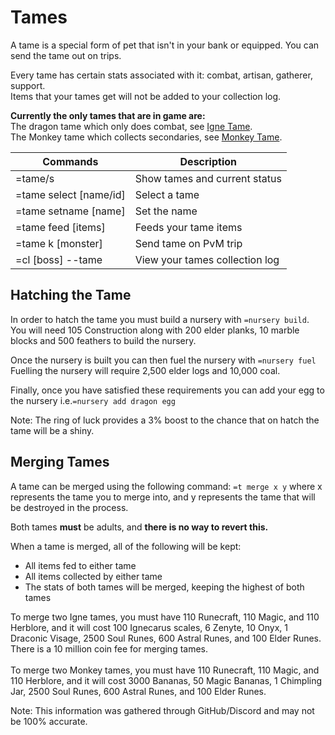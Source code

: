 # Tames

A tame is a special form of pet that isn't in your bank or equipped. You can send the tame out on trips.

Every tame has certain stats associated with it: combat, artisan, gatherer, support.\
Items that your tames get will not be added to your collection log.

**Currently the only tames that are in game are:**\
The dragon tame which only does combat, see [Igne Tame](../bosses/ignecarus/igne-tame.md).\
The Monkey tame which collects secondaries, see [Monkey Tame](../minigames/mad-marimbos-monkey-rumble/monkey-tame.md).

| Commands                | Description                    |
| ----------------------- | ------------------------------ |
| =tame/s                 | Show tames and current status  |
| =tame select \[name/id] | Select a tame                  |
| =tame setname \[name]   | Set the name                   |
| =tame feed \[items]     | Feeds your tame items          |
| =tame k \[monster]      | Send tame on PvM trip          |
| =cl \[boss] --tame      | View your tames collection log |

## Hatching the Tame

In order to hatch the tame you must build a nursery with `=nursery build`.\
You will need 105 Construction along with 200 elder planks, 10 marble blocks and 500 feathers to build the nursery.&#x20;

Once the nursery is built you can then fuel the nursery with `=nursery fuel`\
Fuelling the nursery will require 2,500 elder logs and 10,000 coal.

Finally, once you have satisfied these requirements you can add your egg to the nursery i.e.`=nursery add dragon egg`

Note: The ring of luck provides a 3% boost to the chance that on hatch the tame will be a shiny.

## Merging Tames

&#x20;A tame can be merged using the following command: `=t merge x y` where x represents the tame you to merge into, and y represents the tame that will be destroyed in the process.&#x20;

Both tames **must** be adults, and **there is no way to revert this.**&#x20;

When a tame is merged, all of the following will be kept:&#x20;

* All items fed to either tame&#x20;
* All items collected by either tame&#x20;
* The stats of both tames will be merged, keeping the highest of both tames&#x20;

To merge two Igne tames, you must have 110 Runecraft, 110 Magic, and 110 Herblore, and it will cost 100 Ignecarus scales, 6 Zenyte, 10 Onyx, 1 Draconic Visage, 2500 Soul Runes, 600 Astral Runes, and 100 Elder Runes. There is a 10 million coin fee for merging tames.\
\
To merge two Monkey tames, you must have 110 Runecraft, 110 Magic, and 110 Herblore, and it will cost 3000 Bananas, 50 Magic Bananas, 1 Chimpling Jar, 2500 Soul Runes, 600 Astral Runes, and 100 Elder Runes.

Note: This information was gathered through GitHub/Discord and may not be 100% accurate.
